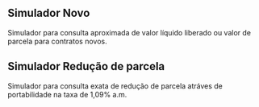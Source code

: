 ## Simulador Novo
Simulador para consulta aproximada de valor líquido liberado ou valor de parcela para contratos novos.

## Simulador Redução de parcela
Simulador para consulta exata de redução de parcela atráves de portabilidade na taxa de 1,09% a.m.
